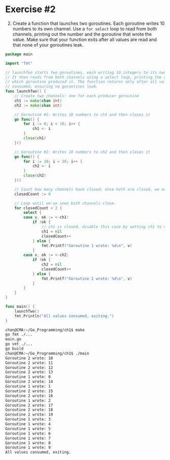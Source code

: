 # Exercise #2

2. Create a function that launches two goroutines. Each goroutine writes 10 numbers to its own channel. Use a `for select` loop to read from both channels, printing out the number and the goroutine that wrote the value. Make sure that your function exits after all values are read and that none of your goroutines leak.

```go
package main

import "fmt"

// launchTwo starts two goroutines, each writing 10 integers to its own channel.
// It then reads from both channels using a select loop, printing the value and
// which goroutine produced it. The function returns only after all values are
// consumed, ensuring no goroutines leak.
func launchTwo() {
	// Create two channels: one for each producer goroutine
	ch1 := make(chan int)
	ch2 := make(chan int)

	// Goroutine #1: Writes 10 numbers to ch1 and then closes it
	go func() {
		for i := 0; i < 10; i++ {
			ch1 <- i
		}
		close(ch1)
	}()

	// Goroutine #2: Writes 10 numbers to ch2 and then closes it
	go func() {
		for i := 10; i < 20; i++ {
			ch2 <- i
		}
		close(ch2)
	}()

	// Count how many channels have closed; once both are closed, we exit
	closedCount := 0

	// Loop until we've seen both channels close.
	for closedCount < 2 {
		select {
		case v, ok := <-ch1:
			if !ok {
				// ch1 is closed, disable this case by setting ch1 to nil
				ch1 = nil
				closedCount++
			} else {
				fmt.Printf("Goroutine 1 wrote: %d\n", v)
			}
		case v, ok := <-ch2:
			if !ok {
				ch2 = nil
				closedCount++
			} else {
				fmt.Printf("Goroutine 2 wrote: %d\n", v)
			}
		}
	}
}

func main() {
	launchTwo()
	fmt.Println("All values consumed, exiting.")
}
```

```sh
chan@CMA:~/Go_Programming/ch1$ make
go fmt ./...
main.go
go vet ./...
go build
chan@CMA:~/Go_Programming/ch1$ ./main
Goroutine 2 wrote: 10
Goroutine 2 wrote: 11
Goroutine 2 wrote: 12
Goroutine 2 wrote: 13
Goroutine 1 wrote: 0
Goroutine 2 wrote: 14
Goroutine 1 wrote: 1
Goroutine 2 wrote: 15
Goroutine 2 wrote: 16
Goroutine 1 wrote: 2
Goroutine 2 wrote: 17
Goroutine 2 wrote: 18
Goroutine 2 wrote: 19
Goroutine 1 wrote: 3
Goroutine 1 wrote: 4
Goroutine 1 wrote: 5
Goroutine 1 wrote: 6
Goroutine 1 wrote: 7
Goroutine 1 wrote: 8
Goroutine 1 wrote: 9
All values consumed, exiting.
```

